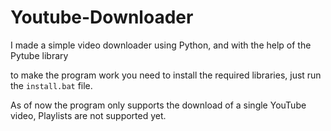 # Youtube-Downloader

I made a simple video downloader using Python, and with the help of the Pytube library

to make the program work you need to install the required libraries, just run the `install.bat` file.

As of now the program only supports the download of a single YouTube video, Playlists are not supported yet.
